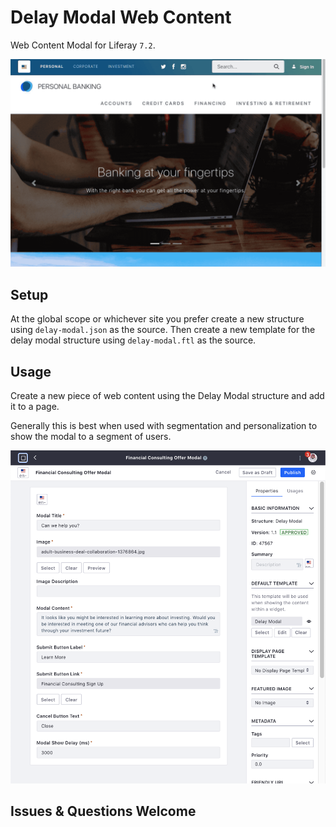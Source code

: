 # Delay Modal Web Content

Web Content Modal for Liferay `7.2`.

![gif](/images/DelayModal.gif)

## Setup

At the global scope or whichever site you prefer create a new structure using `delay-modal.json` as the source. Then create a new template for the delay modal structure using `delay-modal.ftl` as the source.

## Usage
Create a new piece of web content using the Delay Modal structure and add it to a page.

Generally this is best when used with segmentation and personalization to show the modal to a segment of users.

![addModal](/images/addModal.png)

## Issues & Questions Welcome